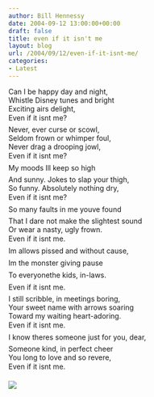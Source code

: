 ```yaml
---
author: Bill Hennessy
date: 2004-09-12 13:00:00+00:00
draft: false
title: even if it isn't me
layout: blog
url: /2004/09/12/even-if-it-isnt-me/
categories:
- Latest
---
```


Can I be happy day and night,  
Whistle Disney tunes and bright  
Exciting airs delight,  
Even if it isnt me?  
Never, ever curse or scowl,  
Seldom frown or whimper foul,  
Never drag a drooping jowl,  
Even if it isnt me?  
My moods Ill keep so high  
And sunny.  Jokes to slap your thigh,  
So funny. Absolutely nothing dry,  
Even if it isnt me?  
So many faults in me youve found  
That I dare not make the slightest sound  
Or wear a nasty, ugly frown.  
Even if it isnt me.  
Im allows pissed and without cause,  
Im the monster giving pause  
To everyonethe kids, in-laws.  
Even if it isnt me.  
I still scribble, in meetings boring,  
Your sweet name with arrows soaring  
Toward my waiting heart-adoring.  
Even if it isnt me.  
I know theres someone just for you, dear,  
Someone kind, in perfect cheer  
You long to love and so revere,  
Even if it isnt me.  
  
![](https://blog.billhennessy.com/aggbug.aspx?PostID=567)

